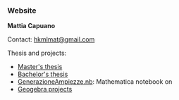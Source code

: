 ###  Website
**Mattia Capuano**

Contact: hkmlmat@gmail.com

Thesis and projects:

<ul>
  <li><a href="MastersThesis.pdf" class="image fit">Master's thesis</a></li>
  <li><a href="BachelorsThesis.pdf" class="image fit">Bachelor's thesis</a></li>
  <li><a href="GenerazioneAmpiezze.nb" class="image fit">GenerazioneAmpiezze.nb</a>: Mathematica notebook on</li>
  <li><a href="https://www.geogebra.org/u/mattiacapuano" class="image fit">Geogebra projects</a></li>
  
</ul>

